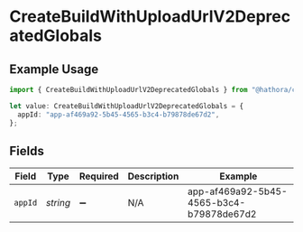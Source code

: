 # CreateBuildWithUploadUrlV2DeprecatedGlobals

## Example Usage

```typescript
import { CreateBuildWithUploadUrlV2DeprecatedGlobals } from "@hathora/cloud-sdk-typescript/models/operations";

let value: CreateBuildWithUploadUrlV2DeprecatedGlobals = {
  appId: "app-af469a92-5b45-4565-b3c4-b79878de67d2",
};
```

## Fields

| Field                                    | Type                                     | Required                                 | Description                              | Example                                  |
| ---------------------------------------- | ---------------------------------------- | ---------------------------------------- | ---------------------------------------- | ---------------------------------------- |
| `appId`                                  | *string*                                 | :heavy_minus_sign:                       | N/A                                      | app-af469a92-5b45-4565-b3c4-b79878de67d2 |